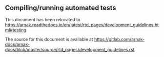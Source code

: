 Compiling/running automated tests
---------------------------------

This document has been relocated to https://arnak.readthedocs.io/en/latest/rtd_pages/development_guidelines.html#testing

The source for this document is available at https://gitlab.com/arnak-docs/arnak-docs/blob/master/source/rtd_pages/development_guidelines.rst

